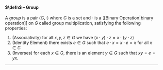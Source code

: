 #### $\defn$ – Group
A *group* is a pair $(G, \cdot)$ where $G$ is a set and $\cdot$ is a [[Binary Operation|binary operation]] on $G$ called group multiplication, satisfying the following properties:
1. (Associativity) for all $x,y,z\in G$ we have $(x\cdot y)\cdot z=x\cdot (y\cdot z)$ 
2. (Identity Element) there exists $e\in G$ such that $e·x=x·e=x$ for all $x\in G$
3. (Inverses) for each $x\in G$, there is an element $y\in G$ such that $xy=e=yx$.
***